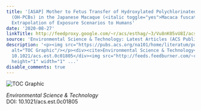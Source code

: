 ```yaml
---
title: '[ASAP] Mother to Fetus Transfer of Hydroxylated Polychlorinated Biphenyl Congeners
  (OH-PCBs) in the Japanese Macaque (<italic toggle="yes">Macaca fuscata</italic>):
  Extrapolation of Exposure Scenarios to Humans'
date: '2020-08-27'
linkTitle: http://feedproxy.google.com/~r/acs/esthag/~3/Vu8nK05vU8I/acs.est.0c01805
source: 'Environmental Science & Technology: Latest Articles (ACS Publications)'
description: '<p><img src="https://pubs.acs.org/na101/home/literatum/publisher/achs/journals/content/esthag/0/esthag.ahead-of-print/acs.est.0c01805/20200827/images/medium/es0c01805_0008.gif"
  alt="TOC Graphic"/></p><div><cite>Environmental Science & Technology</cite></div><div>DOI:
  10.1021/acs.est.0c01805</div><img src="http://feeds.feedburner.com/~r/acs/esthag/~4/Vu8nK05vU8I"
  height="1" width="1" ...'
disable_comments: true
---
```

<p><img src="https://pubs.acs.org/na101/home/literatum/publisher/achs/journals/content/esthag/0/esthag.ahead-of-print/acs.est.0c01805/20200827/images/medium/es0c01805_0008.gif" alt="TOC Graphic"/></p><div><cite>Environmental Science & Technology</cite></div><div>DOI: 10.1021/acs.est.0c01805</div><img src="http://feeds.feedburner.com/~r/acs/esthag/~4/Vu8nK05vU8I" height="1" width="1" ...